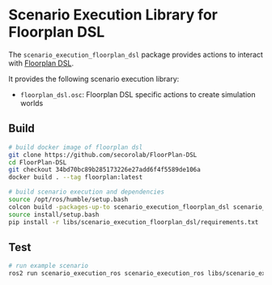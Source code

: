 # Scenario Execution Library for Floorplan DSL

The `scenario_execution_floorplan_dsl` package provides actions to interact with [Floorplan DSL](https://github.com/secorolab/FloorPlan-DSL).

It provides the following scenario execution library:

- `floorplan_dsl.osc`: Floorplan DSL specific actions to create simulation worlds

## Build

``` bash
# build docker image of floorplan dsl
git clone https://github.com/secorolab/FloorPlan-DSL
cd FloorPlan-DSL
git checkout 34bd70bc89b285173226e27add6f4f5589de106a
docker build . --tag floorplan:latest

# build scenario execution and dependencies
source /opt/ros/humble/setup.bash
colcon build -packages-up-to scenario_execution_floorplan_dsl scenario_execution_ros scenario_execution_gazebo tb4_sim_scenario
source install/setup.bash
pip install -r libs/scenario_execution_floorplan_dsl/requirements.txt
```

## Test

``` bash
# run example scenario
ros2 run scenario_execution_ros scenario_execution_ros libs/scenario_execution_floorplan_dsl/example/example.osc -t
```